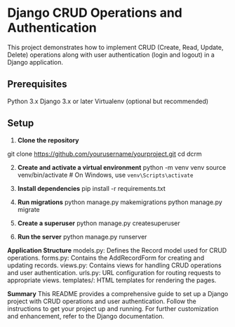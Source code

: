 # **Django CRUD Operations and Authentication**
This project demonstrates how to implement CRUD (Create, Read, Update, Delete) operations along with user authentication (login and logout) in a Django application.

## **Prerequisites**
Python 3.x
Django 3.x or later
Virtualenv (optional but recommended)

## **Setup**
1. **Clone the repository**

git clone https://github.com/yourusername/yourproject.git
cd dcrm

2. **Create and activate a virtual environment**
python -m venv venv
source venv/bin/activate  # On Windows, use `venv\Scripts\activate`

3. **Install dependencies**
pip install -r requirements.txt

4. **Run migrations**
python manage.py makemigrations
python manage.py migrate

5. **Create a superuser**
python manage.py createsuperuser

6. **Run the server**
python manage.py runserver


**Application Structure**
models.py: Defines the Record model used for CRUD operations.
forms.py: Contains the AddRecordForm for creating and updating records.
views.py: Contains views for handling CRUD operations and user authentication.
urls.py: URL configuration for routing requests to appropriate views.
templates/: HTML templates for rendering the pages.

**Summary**
This README provides a comprehensive guide to set up a Django project with CRUD operations and user authentication. Follow the instructions to get your project up and running. For further customization and enhancement, refer to the Django documentation.